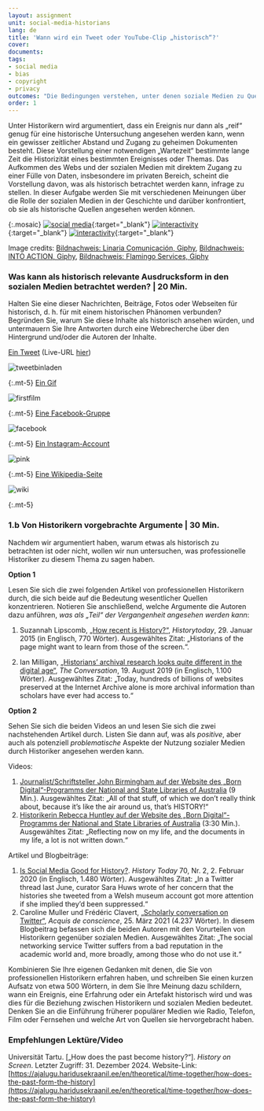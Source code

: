 ```yaml
---
layout: assignment
unit: social-media-historians
lang: de
title: 'Wann wird ein Tweet oder YouTube-Clip „historisch“?'
cover:
documents:
tags:
- social media
- bias
- copyright
- privacy
outcomes: "Die Bedingungen verstehen, unter denen soziale Medien zu Quellen für die historische Forschung werden können"
order: 1
---
```


Unter Historikern wird argumentiert, dass ein Ereignis nur dann als „reif“ genug für eine historische Untersuchung angesehen werden kann, wenn ein gewisser zeitlicher Abstand und Zugang zu geheimen Dokumenten besteht. Diese Vorstellung einer notwendigen „Wartezeit“ bestimmte lange Zeit die Historizität eines bestimmten Ereignisses oder Themas. Das Aufkommen des Webs und der sozialen Medien mit direktem Zugang zu einer Fülle von Daten, insbesondere im privaten Bereich, scheint die Vorstellung davon, was als historisch betrachtet werden kann, infrage zu stellen. In dieser Aufgabe werden Sie mit verschiedenen Meinungen über die Rolle der sozialen Medien in der Geschichte und darüber konfrontiert, ob sie als historische Quellen angesehen werden können.

{:.mosaic}
[![social media](https://media.giphy.com/media/rB8CbdO6xSJofmOAKL/giphy.webp "Bildnachweis: Linaria Comunicación, Giphy")](https://giphy.com/gifs/comunicacion-linaria-linariacomunicacion-rB8CbdO6xSJofmOAKL){:target="_blank"}
[![interactivity](https://media.giphy.com/media/gIMdqhwG5Xa45Mb2Ex/giphy.webp "Bildnachweis: INTO ACTION, Giphy")](https://giphy.com/gifs/IntoAction-covid-fake-news-misinformation-gIMdqhwG5Xa45Mb2Ex){:target="_blank"}
[![interactivity](https://media.giphy.com/media/jQmn1Dkw55R3cjm3eC/giphy.webp "Bildnachweis: Flamingo Services, Giphy")](https://giphy.com/gifs/instagram-hearts-likes-jQmn1Dkw55R3cjm3eC){:target="_blank"}

Image credits:
[Bildnachweis: Linaria Comunicación, Giphy](https://media.giphy.com/media/rB8CbdO6xSJofmOAKL/giphy.gif),
[Bildnachweis: INTO ACTION, Giphy](https://media.giphy.com/media/gIMdqhwG5Xa45Mb2Ex/giphy.gif),
[Bildnachweis: Flamingo Services, Giphy](https://media.giphy.com/media/jQmn1Dkw55R3cjm3eC/giphy.gif)

<!-- more -->

<!-- briefing-student -->

### Was kann als historisch relevante Ausdrucksform in den sozialen Medien betrachtet werden? | 20 Min.
<!-- section-contents -->

Halten Sie eine dieser Nachrichten, Beiträge, Fotos oder Webseiten für historisch, d. h. für mit einem historischen Phänomen verbunden? Begründen Sie, warum Sie diese Inhalte als historisch ansehen würden, und untermauern Sie Ihre Antworten durch eine Webrecherche über den Hintergrund und/oder die Autoren der Inhalte.


[Ein Tweet](https://www.bbc.com/news/technology-13257940) (Live-URL [hier](https://twitter.com/reallyvirtual/status/64780730286358528)) 

![tweetbinladen](../../../assets/images/social-media/tweetbinladen.png)

{:.mt-5}
[Ein Gif](https://media.giphy.com/media/LMeVjYYdUkOoE/giphy.gif)

![firstfilm](../../../assets/images/social-media/firstfilm.gif)

{:.mt-5}
[Eine Facebook-Gruppe](https://www.facebook.com/groups/1500687070143366)

![facebook](../../../assets/images/social-media/facebook.png)

{:.mt-5}
[Ein Instagram-Account](https://www.instagram.com/lgbt_history/)

![pink](../../../assets/images/social-media/pink.png)

{:.mt-5}
[Eine Wikipedia-Seite](https://en.wikipedia.org/wiki/List_of_female_explorers_and_travelers)

![wiki](../../../assets/images/social-media/wiki.png)

{:.mt-5}

<!-- section -->

### 1.b Von Historikern vorgebrachte Argumente | 30 Min.
<!-- section-contents -->
Nachdem wir argumentiert haben, warum etwas als historisch zu betrachten ist oder nicht, wollen wir nun untersuchen, was professionelle Historiker zu diesem Thema zu sagen haben.

**Option 1**

Lesen Sie sich die zwei folgenden Artikel von professionellen Historikern durch, die sich beide auf die Bedeutung wesentlicher Quellen konzentrieren. Notieren Sie anschließend, welche Argumente die Autoren dazu anführen, *was als „Teil“ der Vergangenheit angesehen werden kann*:

1.	Suzannah Lipscomb, [„How recent is History?“](https://www.historytoday.com/how-recent-history), *Historytoday*, 29. Januar 2015 (in Englisch, 770 Wörter).
Ausgewähltes Zitat: „Historians of the page might want to learn from those of the screen.“.

2.	Ian Milligan, [„Historians’ archival research looks quite different in the digital age“](https://theconversation.com/historians-archival-research-looks-quite-different-in-the-digital-age-121096), *The Conversation*, 19. August 2019 (in Englisch, 1.100 Wörter).
Ausgewähltes Zitat: „Today, hundreds of billions of websites preserved at the Internet Archive alone is more archival information than scholars have ever had access to.“

**Option 2**

Sehen Sie sich die beiden Videos an und lesen Sie sich die zwei nachstehenden Artikel durch. Listen Sie dann auf, was als *positive*, aber auch als potenziell *problematische* Aspekte der Nutzung sozialer Medien durch Historiker angesehen werden kann.

Videos:

1.	[Journalist/Schriftsteller John Birmingham auf der Website des „Born Digital“-Programms der National and State Libraries of Australia](https://youtu.be/p9BmO-HLcVk) (9 Min.). 
Ausgewähltes Zitat: „All of that stuff, of which we don’t really think about, because it’s like the air around us, that’s HISTORY!“
2.	[Historikerin Rebecca Huntley auf der Website des „Born Digital“-Programms der National and State Libraries of Australia](https://www.youtube.com/watch?v=hR9VQPfNHaE&feature=youtu.be) (3:30 Min.). Ausgewähltes Zitat: „Reflecting now on my life, and the documents in my life, a lot is not written down.“

Artikel und Blogbeiträge:

1.	[Is Social Media Good for History?](https://www.historytoday.com/archive/head-head/social-media-good-history). *History Today* 70, Nr. 2, 2. Februar 2020 (in Englisch, 1.480 Wörter). 
Ausgewähltes Zitat: „In a Twitter thread last June, curator Sara Huws wrote of her concern that the histories she tweeted from a Welsh museum account got more attention if she implied they’d been suppressed.“
2.	Caroline Muller und Frédéric Clavert, [„Scholarly conversation on Twitter“](https://consciences.hypotheses.org/2721), *Acquis de conscience*, 25. März 2021 (4.237 Wörter). 
In diesem Blogbeitrag befassen sich die beiden Autoren mit den Vorurteilen von Historikern gegenüber sozialen Medien. Ausgewähltes Zitat: „The social networking service Twitter suffers from a bad reputation in the academic world and, more broadly, among those who do not use it.“

Kombinieren Sie Ihre eigenen Gedanken mit denen, die Sie von professionellen Historikern erfahren haben, und schreiben Sie einen kurzen Aufsatz von etwa 500 Wörtern, in dem Sie Ihre Meinung dazu schildern, wann ein Ereignis, eine Erfahrung oder ein Artefakt historisch wird und was dies für die Beziehung zwischen Historikern und sozialen Medien bedeutet. Denken Sie an die Einführung früherer populärer Medien wie Radio, Telefon, Film oder Fernsehen und welche Art von Quellen sie hervorgebracht haben.

<!-- section -->

### Empfehlungen Lektüre/Video
<!-- section-contents -->
Universität Tartu. [„How does the past become history?“]. *History on Screen*. Letzter Zugriff: 31. Dezember 2024. Website-Link: [https://ajalugu.haridusekraanil.ee/en/theoretical/time-together/how-does-the-past-form-the-history](https://ajalugu.haridusekraanil.ee/en/theoretical/time-together/how-does-the-past-form-the-history)


<!-- briefing-teacher -->

